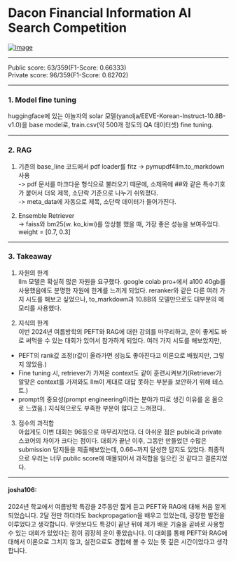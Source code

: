 # Dacon Financial Information AI Search Competition
[![image](https://github.com/user-attachments/assets/a9c0b677-cdac-45de-8c55-24b4702da075)](https://dacon.io/competitions/official/236295/overview/description/)
***
Public score: 63/359(F1-Score: 0.66333)  
Private score: 96/359(F1-Score: 0.62702)  
***
### 1. Model fine tuning
 huggingface에 있는 야놀자의 solar 모델(yanolja/EEVE-Korean-Instruct-10.8B-v1.0)을 base model로, train.csv(약 500개 정도의 QA 데이터셋) fine tuning.
***
### 2. RAG
1. 기존의 base_line 코드에서 pdf loader를 fitz -> pymupdf4llm.to_markdown 사용  
  -> pdf 문서를 마크다운 형식으로 불러오기 때문에, 소제목에 ##와 같은 특수기호가 붙어서 더욱 제목, 소단락 기준으로 나누기 쉬워졌다.  
  -> meta_data에 자동으로 제목, 소단락 데이터가 들어가진다.  

2. Ensemble Retriever  
  -> faiss와 bm25(w. ko_kiwi)를 앙상블 했을 때, 가장 좋은 성능을 보여주었다. weight = [0.7, 0.3]  
***
### 3. Takeaway
 1. 자원의 한계  
 llm 모델은 확실히 많은 자원을 요구했다. google colab pro+에서 a100 40gb를 사용했음에도 분명한 자원에 한계를 느끼게 되었다. reranker와 같은 다른 여러 가지 시도를 해보고 싶었으나, to_markdown과 10.8B의 모델만으로도 대부분의 메모리를 사용했다.
 
 2. 지식의 한계  
 이번 2024년 여름방학의 PEFT와 RAG에 대한 강의를 마무리하고, 운이 좋게도 바로 써먹을 수 있는 대회가 있어서 참가하게 되었다. 여러 가지 시도를 해보았지만,
 - PEFT의 rank값 조정(r값이 올라가면 성능도 좋아진다고 이론으로 배웠지만, 그렇지 않았음.)
 - Fine tuning 시, retriever가 가져온 context도 같이 훈련시켜보기(Retriever가 알맞은 context를 가져와도 llm이 제대로 대답 못하는 부분을 보안하기 위해 테스트.)
 - prompt의 중요성(prompt engineering이라는 분야가 따로 생긴 이유를 온 몸으로 느꼈음.)
지식적으로도 부족한 부분이 많다고 느껴졌다..

 3. 점수의 과적합  
 아쉽게도 이번 대회는 96등으로 마무리지었다. 더 아쉬운 점은 public과 private 스코어의 차이가 크다는 점이다. 대회가 끝난 이후, 그동안 만들었던 수많은 submission 답지들을 제출해보았는데, 0.66~까지 달성한 답지도 있었다. 최종적으로 우리는 너무 public score에 매몰되어서 과적합을 일으킨 것 같다고 결론지었다.
***
#### josha106:   
  2024년 학교에서 여름방학 특강을 2주동안 짧게 듣고 PEFT와 RAG에 대해 처음 알게 되었습니다. 2달 전만 하더라도 backpropagation을 배우고 있었는데, 굉장한 발전을 이루었다고 생각합니다. 무엇보다도 특강이 끝난 뒤에 제가 배운 기술을 곧바로 사용할 수 있는 대회가 있었다는 점이 굉장히 운이 좋았습니다. 이 대회를 통해 PEFT와 RAG에 대해서 이론으로 그치지 않고, 실전으로도 경헙해 볼 수 있는 뜻 깊은 시간이었다고 생각합니다.
